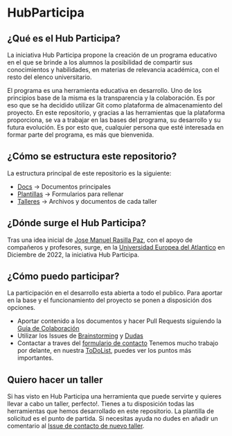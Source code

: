 # HubParticipa

## ¿Qué es el Hub Participa?
La iniciativa Hub Participa propone la creación de un programa educativo en el que se brinde a los alumnos la posibilidad de compartir sus conocimientos y habilidades, en materias de relevancia académica, con el resto del elenco universitario.

El programa es una herramienta educativa en desarrollo. Uno de los principios base de la misma es la transparencia y la colaboración. Es por eso que se ha decidido utilizar Git como plataforma de almacenamiento del proyecto. En este repositorio, y gracias a las herramientas que la plataforma proporciona, se va a trabajar en las bases del programa, su desarrollo y su futura evolución. Es por esto que, cualquier persona que esté interesada en formar parte del programa, es más que bienvenida.

## ¿Cómo se estructura este repositorio?
La estructura principal de este repositorio es la siguiente:
- [Docs](https://github.com/HubPaticipa/HubParticipa/tree/main/Docs) -> Documentos principales
- [Plantillas](https://github.com/HubPaticipa/HubParticipa/tree/main/Plantillas) -> Formularios para rellenar
- [Talleres](https://github.com/HubPaticipa/HubParticipa/tree/main/Talleres) -> Archivos y documentos de cada taller

## ¿Dónde surge el Hub Participa?
Tras una idea inicial de [Jose Manuel Rasilla Paz](https://www.linkedin.com/in/jose-manuel-rasilla-paz-3b64b6171/), con el apoyo de compañeros y profesores, surge, en la [Universidad Europea del Atlantico](https://www.uneatlantico.es/) en Diciembre de 2022, la iniciativa Hub Participa.

## ¿Cómo puedo participar?
La participación en el desarrollo esta abierta a todo el publico. Para aportar en la base y el funcionamiento del proyecto se ponen a disposición dos opciones.
- Aportar contenido a los documentos y hacer Pull Requests siguiendo la [Guía de Colaboración](https://github.com/HubParticipa/HubParticipa/blob/main/GuiaDeColab.md)
- Utilizar los Issues de [Brainstorming](https://github.com/HubParticipa/HubParticipa/issues/2) y [Dudas](https://github.com/HubParticipa/HubParticipa/issues/1)
- Contactar a traves del [formulario de contacto](https://forms.gle/R899V6n8Ln95DLN58)
Tenemos mucho trabajo por delante, en nuestra [ToDoList](https://github.com/HubParticipa/HubParticipa/blob/main/ToDoList.md), puedes ver los puntos más importantes.

## Quiero hacer un taller
Si has visto en Hub Participa una herramienta que puede servirte y quieres llevar a cabo un taller, perfecto!. Tienes a tu disposición todas las herramientas que hemos desarrollado en este repositorio. La plantilla de solicitud es el punto de partida.
Si necesitas ayuda no dudes en añadir un comentario al [Issue de contacto de nuevo taller](https://github.com/HubParticipa/HubParticipa/issues/3).
